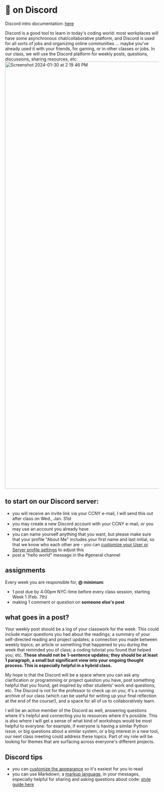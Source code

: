 # 👾 on Discord

Discord intro documentation: [here](https://support.discord.com/hc/en-us/articles/360045138571-Beginner-s-Guide-to-Discord)

Discord is a good tool to learn in today's coding world: most workplaces will have some asynchronous chat/collaborative platform, and Discord is used for all sorts of jobs and organizing online communities ... maybe you've already used it with your friends, for gaming, or in other classes or jobs. In our class, we will use the Discord platform for weekly posts, questions, discussions, sharing resources, etc: 
<img width="1396" alt="Screenshot 2024-01-30 at 2 19 46 PM" src="https://github.com/mab253/bigdata_spring24/assets/17707843/8e7e180b-b3fa-4206-8208-f6571bdab997">



## to start on our Discord server:
  - you will receive an invite link via your CCNY e-mail, I will send this out after class on Wed., Jan. 31st
  - you may create a new Discord account with your CCNY e-mail, or you may use an account you already have
  - you can name yourself anything that you want, but please make sure that your profile "About Me" includes your first name and last initial, so that we know who each other are - you can [customize your User or Server profile settings](https://support.discord.com/hc/en-us/articles/4409388345495-Server-Profiles#h_01FGCPP3V7BS1QVCQQZ2YC0RXB) to adjust this
  - post a "hello world" message in the #general channel

## assignments 

Every week you are responsible for, **@ minimum**:
- 1 post due by 4:00pm NYC-time before every class session, starting Week 1 (Feb. 7th)
- making 1 comment or question on **someone else's post**

## what goes in a post?

Your weekly post should be a log of your classwork for the week. This could include major questions you had about the readings; a summary of your self-directed reading and project updates; a connection you made between weekly topics; an article or something that happened to you during the week that reminded you of class; a coding tutorial you found that helped you; etc. **These should not be 1-sentence updates; they should be at least 1 paragraph, a small but significant view into your ongoing thought process. This is especially helpful in a hybrid class.**

My hope is that the Discord will be a space where you can ask any clarification or programming or project question you have, post something helpful that you found, get inspired by other students' work and questions, etc. The Discord is not for the professor to check up on you; it's a running archive of our class (which can be useful for writing up your final reflection at the end of the course!), and a space for all of us to collaboratively learn.

I will be an active member of the Discord as well, answering questions where it's helpful and connecting you to resources where it's possible. This is also where I will get a sense of what kind of workshops would be most helpful to everyone: for example, if everyone is having a similar Python issue, or big questions about a similar system, or a big interest in a new tool, our next class meeting could address these topics. Part of my role will be looking for themes that are surfacing across everyone's different projects.

## Discord tips
  - you can [customize the appearance](https://support.discord.com/hc/en-us/articles/207260127-How-can-I-change-Discord-s-appearance-theme-) so it's easiest for you to read
  - you can use Markdown, a [markup language](https://www.markdownguide.org/getting-started/), in your messages, especially helpful for sharing and asking questions about code: [style guide here](https://support.discord.com/hc/en-us/articles/210298617-Markdown-Text-101-Chat-Formatting-Bold-Italic-Underline-)

